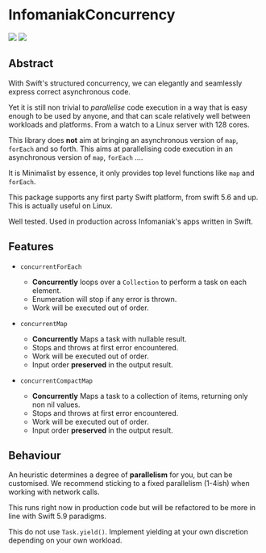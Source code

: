 # InfomaniakConcurrency

[![](https://img.shields.io/endpoint?url=https%3A%2F%2Fswiftpackageindex.com%2Fapi%2Fpackages%2FInfomaniak%2Fswift-concurrency%2Fbadge%3Ftype%3Dswift-versions)](https://swiftpackageindex.com/Infomaniak/swift-concurrency) [![](https://img.shields.io/endpoint?url=https%3A%2F%2Fswiftpackageindex.com%2Fapi%2Fpackages%2FInfomaniak%2Fswift-concurrency%2Fbadge%3Ftype%3Dplatforms)](https://swiftpackageindex.com/Infomaniak/swift-concurrency)

## Abstract

With Swift's structured concurrency, we can elegantly and seamlessly express correct asynchronous code.

Yet it is still non trivial to _parallelise_ code execution in a way that is easy enough to be used by anyone, and that can scale relatively well between workloads and platforms. From a watch to a Linux server with 128 cores.

This library does __not__ aim at bringing an asynchronous version of `map`, `forEach` and so forth. This aims at parallelising code execution in an asynchronous version of `map`, `forEach` ….
 
It is Minimalist by essence, it only provides top level functions like `map` and `forEach`. 

This package supports any first party Swift platform, from swift 5.6 and up. This is actually useful on Linux.

Well tested. Used in production across Infomaniak's apps written in Swift.

## Features

- `concurrentForEach`
    - __Concurrently__ loops over a `Collection` to perform a task on each element.
    - Enumeration will stop if any error is thrown.
    - Work will be executed out of order.
    
- `concurrentMap` 
    - __Concurrently__ Maps a task with nullable result.
    - Stops and throws at first error encountered.
    - Work will be executed out of order.
    - Input order __preserved__ in the output result.

- `concurrentCompactMap`
    - __Concurrently__ Maps a task to a collection of items, returning only non nil values.
    - Stops and throws at first error encountered.
    - Work will be executed out of order.
    - Input order __preserved__ in the output result.

## Behaviour

An heuristic determines a degree of __parallelism__ for you, but can be customised. We recommend sticking to a fixed parallelism (1-4ish) when working with network calls.

This runs right now in production code but will be refactored to be more in line with Swift 5.9 paradigms.

This do not use `Task.yield()`. Implement yielding at your own discretion depending on your own workload.
